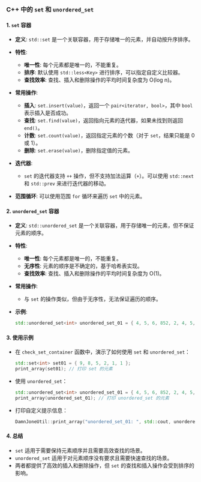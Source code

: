 ### C++ 中的 `set` 和 `unordered_set`

#### 1. **`set` 容器**
- **定义**: `std::set` 是一个关联容器，用于存储唯一的元素，并自动按升序排序。
- **特性**:
  - **唯一性**: 每个元素都是唯一的，不能重复。
  - **排序**: 默认使用 `std::less<Key>` 进行排序，可以指定自定义比较器。
  - **查找效率**: 查找、插入和删除操作的平均时间复杂度为 O(log n)。
  
- **常用操作**:
  - **插入**: `set.insert(value)`，返回一个 `pair<iterator, bool>`，其中 `bool` 表示插入是否成功。
  - **查找**: `set.find(value)`，返回指向元素的迭代器，如果未找到则返回 `end()`。
  - **计数**: `set.count(value)`，返回指定元素的个数（对于 `set`，结果只能是 0 或 1）。
  - **删除**: `set.erase(value)`，删除指定值的元素。

- **迭代器**:
  - `set` 的迭代器支持 `++` 操作，但不支持加法运算（`+`）。可以使用 `std::next` 和 `std::prev` 来进行迭代器的移动。

- **范围循环**: 可以使用范围 `for` 循环来遍历 `set` 中的元素。

#### 2. **`unordered_set` 容器**
- **定义**: `std::unordered_set` 是一个关联容器，用于存储唯一的元素，但不保证元素的顺序。
- **特性**:
  - **唯一性**: 每个元素都是唯一的，不能重复。
  - **无序性**: 元素的顺序是不确定的，基于哈希表实现。
  - **查找效率**: 查找、插入和删除操作的平均时间复杂度为 O(1)。

- **常用操作**:
  - 与 `set` 的操作类似，但由于无序性，无法保证遍历的顺序。
  
- **示例**:
  ```cpp
  std::unordered_set<int> unordered_set_01 = { 4, 5, 6, 852, 2, 4, 5, 87, 4, 5, 9 };
  ```

#### 3. **使用示例**
- 在 `check_set_container` 函数中，演示了如何使用 `set` 和 `unordered_set`：
  ```cpp
  std::set<int> set01 = { 9, 8, 5, 2, 1, 1 };
  print_array(set01); // 打印 set 的元素
  ```

- 使用 `unordered_set`：
  ```cpp
  std::unordered_set<int> unordered_set_01 = { 4, 5, 6, 852, 2, 4, 5, 87, 4, 5, 9 };
  print_array(unordered_set_01); // 打印 unordered_set 的元素
  ```

- 打印自定义提示信息：
  ```cpp
  DamnJoneUtil::print_array("unordered_set_01: ", std::cout, unordered_set_01);
  ```

#### 4. **总结**
- `set` 适用于需要保持元素顺序并且需要高效查找的场景。
- `unordered_set` 适用于对元素顺序没有要求且需要快速查找的场景。
- 两者都提供了高效的插入和删除操作，但 `set` 的查找和插入操作会受到排序的影响。